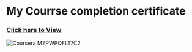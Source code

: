 # My Courrse completion certificate
### [Click here to View](https://www.coursera.org/account/accomplishments/verify/MZPWPQFLT7C2)

![Coursera MZPWPQFLT7C2](https://github.com/Harshilmalhotra/Coursera_Assignment_html_css_js/assets/111488708/d0fd3f53-2cd8-47bb-98f7-c2365d9b5f5e)
